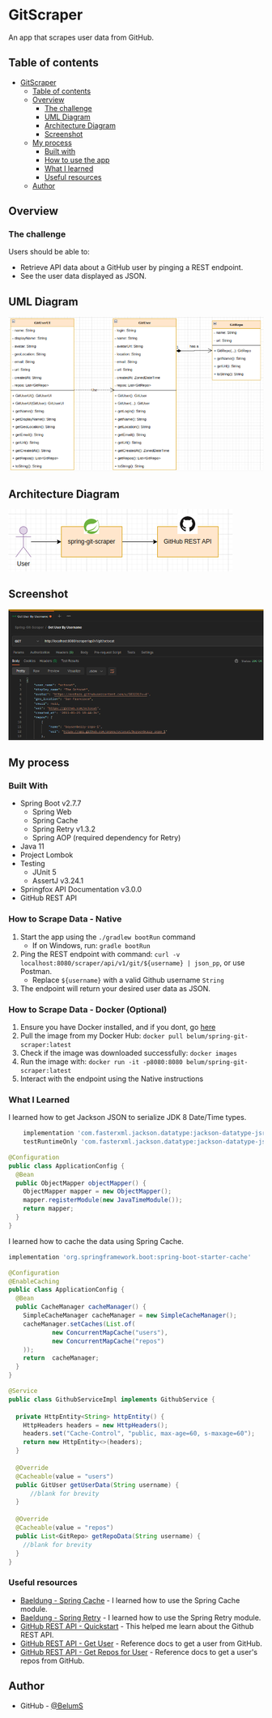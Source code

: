 # GitScraper
An app that scrapes user data from GitHub.

## Table of contents
- [GitScraper](#gitscraper)
  - [Table of contents](#table-of-contents)
  - [Overview](#overview)
    - [The challenge](#the-challenge)
    - [UML Diagram](#uml-diagram)
    - [Architecture Diagram](#architecture-diagram)
    - [Screenshot](#screenshot)
  - [My process](#my-process)
    - [Built with](#built-with)
    - [How to use the app](#how-to-scrape-data---native)
    - [What I learned](#what-i-learned)
    - [Useful resources](#useful-resources)
  - [Author](#author)

## Overview

### The challenge
Users should be able to:
- Retrieve API data about a GitHub user by pinging a REST endpoint.
- See the user data displayed as JSON.

## UML Diagram
![](./src/main/resources/static/images/uml-diagram.png)

## Architecture Diagram
![](./src/main/resources/static/images/architecture-diagram.png)

## Screenshot
![](./src/main/resources/static/images/screenshot.png)

## My process
### Built With
* Spring Boot v2.7.7
  * Spring Web
  * Spring Cache
  * Spring Retry v1.3.2
  * Spring AOP (required dependency for Retry)
* Java 11
* Project Lombok 
* Testing
  * JUnit 5
  * AssertJ v3.24.1
* Springfox API Documentation v3.0.0
* GitHub REST API

### How to Scrape Data - Native
1. Start the app using the `./gradlew bootRun` command
   * If on Windows, run: `gradle bootRun`
2. Ping the REST endpoint with command: `curl -v localhost:8080/scraper/api/v1/git/${username} | json_pp`, or use Postman.
     * Replace `${username}` with a valid Github username `String`
3. The endpoint will return your desired user data as JSON.

### How to Scrape Data - Docker (Optional)
1. Ensure you have Docker installed, and if you dont, go [here](https://docs.docker.com/get-docker/)
2. Pull the image from my Docker Hub: `docker pull belum/spring-git-scraper:latest`
3. Check if the image was downloaded successfully: `docker images`
4. Run the image with: `docker run -it -p8080:8080 belum/spring-git-scraper:latest`
5. Interact with the endpoint using the Native instructions

### What I Learned

I learned how to get Jackson JSON to serialize JDK 8 Date/Time types.

```groovy
    implementation 'com.fasterxml.jackson.datatype:jackson-datatype-jsr310:2.13.4'
    testRuntimeOnly 'com.fasterxml.jackson.datatype:jackson-datatype-jsr310:2.13.4'
```

```java
@Configuration
public class ApplicationConfig {
  @Bean
  public ObjectMapper objectMapper() {
    ObjectMapper mapper = new ObjectMapper();
    mapper.registerModule(new JavaTimeModule());
    return mapper;
  }
}
```

I learned how to cache the data using Spring Cache.
```groovy
implementation 'org.springframework.boot:spring-boot-starter-cache'
```

```java
@Configuration
@EnableCaching
public class ApplicationConfig {
  @Bean
  public CacheManager cacheManager() {
    SimpleCacheManager cacheManager = new SimpleCacheManager();
    cacheManager.setCaches(List.of(
            new ConcurrentMapCache("users"),
            new ConcurrentMapCache("repos")
    ));
    return  cacheManager;
  }
}
```

```java
@Service
public class GithubServiceImpl implements GithubService {

  private HttpEntity<String> httpEntity() {
    HttpHeaders headers = new HttpHeaders();
    headers.set("Cache-Control", "public, max-age=60, s-maxage=60");
    return new HttpEntity<>(headers);
  }
    
  @Override
  @Cacheable(value = "users")
  public GitUser getUserData(String username) {
      //blank for brevity
  }

  @Override
  @Cacheable(value = "repos")
  public List<GitRepo> getRepoData(String username) {
    //blank for brevity
  }
}
```

### Useful resources
- [Baeldung - Spring Cache](https://www.baeldung.com/spring-cache-tutorial) - I learned how to use the Spring Cache module.
- [Baeldung - Spring Retry](https://www.baeldung.com/spring-retry) - I learned how to use the Spring Retry module.
- [GitHub REST API - Quickstart](https://docs.github.com/en/rest/quickstart?apiVersion=2022-11-28) - This helped me learn about the Github REST API.
- [GitHub REST API - Get User](https://docs.github.com/rest/reference/users#get-a-user) - Reference docs to get a user from GitHub.
- [GitHub REST API - Get Repos for User](https://docs.github.com/en/rest/repos/repos?apiVersion=2022-11-28#list-repositories-for-a-user) - Reference docs to get a user's repos from GitHub.

## Author
- GitHub - [@BelumS](https://github.com/BelumS/spring-git-scraper)
